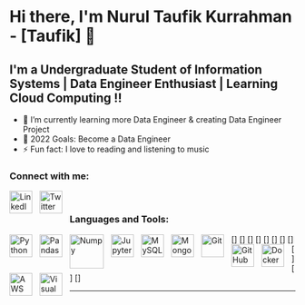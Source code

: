 # Hi there, I'm Nurul Taufik Kurrahman - [Taufik] 👋 

## I'm a Undergraduate Student of Information Systems | Data Engineer Enthusiast | Learning Cloud Computing  !!

- 🌱 I’m currently learning more Data Engineer & creating Data Engineer Project 
- 🥅 2022 Goals: Become a Data Engineer
- ⚡ Fun fact: I love to reading and listening to music


### Connect with me:

[<img align="left" alt="LinkedIn" width="40px" src="https://cdn.jsdelivr.net/gh/devicons/devicon/icons/linkedin/linkedin-original.svg" style="padding-right:10px;" />][linkedin]
&nbsp;&nbsp;
[<img align="left" alt="Twitter" width="40px" src="https://cdn.jsdelivr.net/gh/devicons/devicon/icons/twitter/twitter-original.svg" style="padding-right:10px;" />][twitter]
&nbsp;&nbsp;


### Languages and Tools:


[<img align="left" alt="Python" width="40px" src="https://cdn.jsdelivr.net/gh/devicons/devicon/icons/python/python-original-wordmark.svg" style="padding-right:10px;" />]
[<img align="left" alt="Pandas" width="40px" src="https://cdn.jsdelivr.net/gh/devicons/devicon/icons/pandas/pandas-original-wordmark.svg" style="padding-right:10px;" />]
[<img align="left" alt="Numpy" width="60px" src="https://cdn.jsdelivr.net/gh/devicons/devicon/icons/numpy/numpy-original-wordmark.svg" style="padding-right:10px;" />]
[<img align="left" alt="Jupyter" width="40px" src="https://cdn.jsdelivr.net/gh/devicons/devicon/icons/jupyter/jupyter-original-wordmark.svg" style="padding-right:10px;" />]
[<img align="left" alt="MySQL" width="40px" src="https://cdn.jsdelivr.net/gh/devicons/devicon/icons/mysql/mysql-original-wordmark.svg" style="padding-right:10px;" />]
[<img align="left" alt="MongoDB" width="40px" src="https://cdn.jsdelivr.net/gh/devicons/devicon/icons/mongodb/mongodb-original-wordmark.svg" style="padding-right:10px;" />]
[<img align="left" alt="Git" width="40px" src="https://cdn.jsdelivr.net/gh/devicons/devicon/icons/git/git-original-wordmark.svg" style="padding-right:10px;" />]
[<img align="left" alt="GitHub" width="40px" src="https://cdn.jsdelivr.net/gh/devicons/devicon/icons/github/github-original-wordmark.svg" style="padding-right:10px;" />]
[<img align="left" alt="Docker" width="40px" src="https://cdn.jsdelivr.net/gh/devicons/devicon/icons/docker/docker-original-wordmark.svg" style="padding-right:10px;" />]
[<img align="left" alt="AWS" width="40px" src="https://cdn.jsdelivr.net/gh/devicons/devicon/icons/amazonwebservices/amazonwebservices-original-wordmark.svg" style="padding-right:10px;" />]
[<img align="left" alt="Visual Studio Code" width="40px" src="https://cdn.jsdelivr.net/gh/devicons/devicon/icons/vscode/vscode-original.svg" style="padding-right:10px;" />]


---



[twitter]: https://twitter.com/taauufik1
[instagram]: https://instagram.com/taauufik
[linkedin]: https://linkedin.com/in/n-taufik-kurrahman

